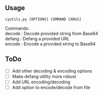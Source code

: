 ## Usage

```
cyutils.py [OPTIONS] COMMAND [ARGS]
```

Commands:  
decode : Decode provided string from Base64  
defang : Defang a provided URL  
encode : Encode a provided string to Base64  

## ToDo

- [ ] Add other decoding & encoding options
- [ ] Make defang utility more robust
- [ ] Add URL encoding/decoding
- [ ] Add option to encode/decode from file
